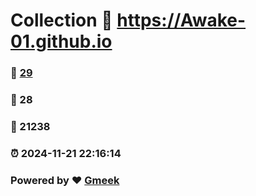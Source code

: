 # Collection :link: https://Awake-01.github.io 
### :page_facing_up: [29](https://Awake-01.github.io/tag.html) 
### :speech_balloon: 28 
### :hibiscus: 21238 
### :alarm_clock: 2024-11-21 22:16:14 
### Powered by :heart: [Gmeek](https://github.com/Meekdai/Gmeek)
